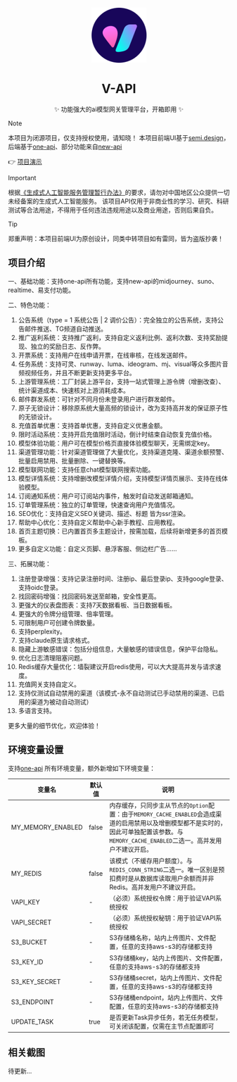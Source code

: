 <p align="center">
  <a href="https://github.com/popjane/v-api"><img src="./images/logo.svg" width="125" height="125" alt="v-api"></a>
</p>

<div align="center">

# V-API

✨ 功能强大的ai模型网关管理平台，开箱即用 ✨

</div>

> [!NOTE]
> 本项目为闭源项目，仅支持授权使用，请知晓！
> 本项目前端UI基于[semi.design](https://semi.design/zh-CN/start/introduction)，后端基于[one-api](https://github.com/songquanpeng/one-api)、部分功能来自[new-api](https://github.com/Calcium-Ion/new-api)
>
> 👉 [项目演示](https://api.v3.cm/)

> [!IMPORTANT]
> 根据[《生成式人工智能服务管理暂行办法》](http://www.cac.gov.cn/2023-07/13/c_1690898327029107.htm)的要求，请勿对中国地区公众提供一切未经备案的生成式人工智能服务。
> 该项目API仅用于非商业性的学习、研究、科研测试等合法用途，不得用于任何违法违规用途以及商业用途，否则后果自负。

> [!TIP]
> 郑重声明：本项目前端UI为原创设计，同类中转项目如有雷同，皆为盗版抄袭！

## 项目介绍

一、基础功能：支持one-api所有功能，支持new-api的midjourney、suno、realtime、易支付功能。

二、特色功能：

1. 公告系统（type = 1 系统公告 | 2 调价公告）：完全独立的公告系统，支持公告邮件推送、TG频道自动推送。
2. 推广返利系统：支持推广返利，支持自定义返利比例、返利次数、支持奖励提现、独立的奖励日志、反作弊。
3. 开票系统：支持用户在线申请开票，在线审核，在线发送邮件。
4. 任务系统：支持可灵、runway、luma、ideogram、mj、visual等众多图片音频视频任务，并且不断更新支持更多平台。
5. 上游管理系统：工厂封装上游平台，支持一站式管理上游令牌（增删改查）、统计渠道成本、快速核对上游消耗成本。
6. 邮件群发系统：可针对不同月份未登录用户进行群发邮件。
7. 原子无锁设计：移除原系统大量高频的锁设计，改为支持高并发的保证原子性的无锁设计。
8. 充值首单优惠：支持首单优惠，支持自定义优惠金额。
9. 限时活动系统：支持开启充值限时活动，倒计时结束自动恢复充值价格。
10. 模型体验功能：用户可在模型价格页直接体验模型聊天，无需绑定key。
11. 渠道管理功能：针对渠道管理做了大量优化，支持渠道克隆、渠道余额预警、批量启用禁用、批量删除、一键替换等。
12. 模型联网功能：支持任意chat模型联网搜索功能。
13. 模型详情系统：支持增删改模型详情介绍，支持模型详情页展示、支持在线体验模型。
14. 订阅通知系统：用户可订阅站内事件，触发时自动发送邮箱通知。
15. 订单管理系统：独立的订单管理，快速查询用户充值情况。
16. SEO优化：支持自定义SEO关键词、描述、标题 皆为ssr渲染。
17. 帮助中心优化：支持自定义帮助中心新手教程、应用教程。
18. 首页主题切换：已内置首页多主题设计，按需加载，后续将新增更多的首页模板。
19. 更多自定义功能：自定义页脚、悬浮客服、侧边栏广告……

三、拓展功能：

1. 注册登录增强：支持记录注册时间、注册ip、最后登录ip、支持google登录、支持oidc登录。
2. 找回密码增强：找回密码发送至邮箱，安全性更高。
3. 更强大的仪表盘图表：支持7天数据看板、当日数据看板。
4. 更强大的令牌分组管理、倍率管理。
5. 可限制用户可创建令牌数量。
6. 支持perplexity。
7. 支持claude原生请求格式。
8. 隐藏上游敏感错误：包括分组信息，大量敏感的错误信息，保护平台隐私。
9. 优化日志清理阻塞问题。
10. Redis缓存大量优化：墙裂建议开启redis使用，可以大大提高并发与请求速度。
11. 充值网关支持自定义。
12. 支持仅测试自动禁用的渠道（该模式-永不自动测试已手动禁用的渠道、已启用的渠道为被动自动测试）
13. 多语言支持。

更多大量的细节优化，欢迎体验！

## 环境变量设置

支持[one-api](https://github.com/songquanpeng/one-api?tab=readme-ov-file#%E7%8E%AF%E5%A2%83%E5%8F%98%E9%87%8F) 所有环境变量，额外新增如下环境变量：

| 变量名 | 默认值 | 说明 |
| --- | --- | --- |
|MY_MEMORY_ENABLED|false|内存缓存，只同步主从节点的`Option`配置：由于`MEMORY_CACHE_ENABLED`会造成渠道的启用禁用以及增删模型都不是实时的，因此可单独配置该参数。与`MEMORY_CACHE_ENABLED`二选一。高并发用户不建议开启。|
|MY_REDIS|false|该模式（不缓存用户额度）。与`REDIS_CONN_STRING`二选一。唯一区别是预扣费时是从数据库读取用户余额而并非Redis。高并发用户不建议开启。|
|VAPI_KEY|-|（必须）系统授权令牌：用于验证VAPI系统授权|
|VAPI_SECRET|-|（必须）系统授权秘钥：用于验证VAPI系统授权|
|S3_BUCKET|-|S3存储桶名称，站内上传图片、文件配置，任意的支持aws-s3的存储都支持|
|S3_KEY_ID|-|S3存储桶key，站内上传图片、文件配置，任意的支持aws-s3的存储都支持|
|S3_KEY_SECRET|-|S3存储桶secret，站内上传图片、文件配置，任意的支持aws-s3的存储都支持|
|S3_ENDPOINT|-|S3存储桶endpoint，站内上传图片、文件配置，任意的支持aws-s3的存储都支持|
|UPDATE_TASK|true|是否更新Task异步任务，若无任务模型，可关闭该配置，仅需在主节点配置即可|

## 相关截图

待更新...
